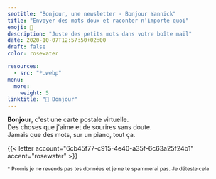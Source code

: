 ```yaml
---
seotitle: "Bonjour, une newsletter - Bonjour Yannick"
title: "Envoyer des mots doux et raconter n'importe quoi"
emoji: 💌
description: "Juste des petits mots dans votre boîte mail"
date: 2020-10-07T12:57:50+02:00
draft: false
color: rosewater

resources:
  - src: "*.webp"
menu:
  more:
    weight: 5
linktitle: "💌 Bonjour"
---
```



**Bonjour**, c'est une carte postale virtuelle.   
Des choses que j'aime et de sourires sans doute.  
Jamais que des mots, sur un piano, tout ça.


{{< letter account="6cb45f77-c915-4e40-a35f-6c63a25f24b1" accent="rosewater" >}}

<small>
* Promis je ne revends pas tes données et je ne te spammerai pas. Je déteste cela
</small>

